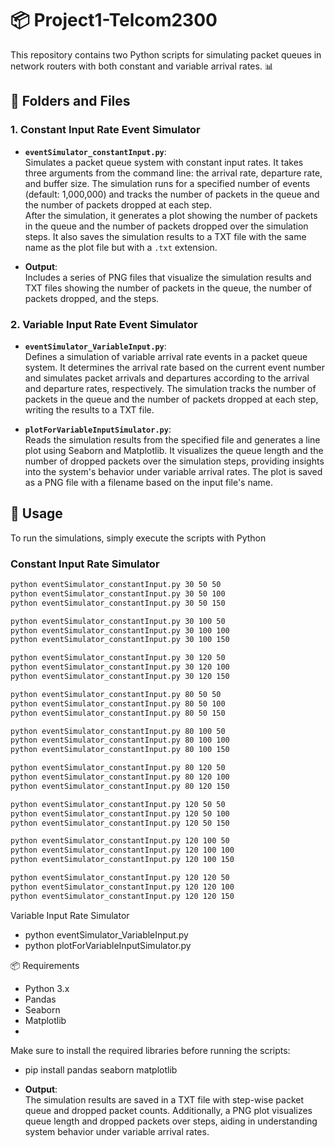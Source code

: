 # 📦 Project1-Telcom2300

This repository contains two Python scripts for simulating packet queues in network routers with both constant and variable arrival rates. 📊

## 📁 Folders and Files

### 1. Constant Input Rate Event Simulator

- **`eventSimulator_constantInput.py`**:  
   Simulates a packet queue system with constant input rates. It takes three arguments from the command line: the arrival rate, departure rate, and buffer size. The simulation runs for a specified number of events (default: 1,000,000) and tracks the number of packets in the queue and the number of packets dropped at each step.  
   After the simulation, it generates a plot showing the number of packets in the queue and the number of packets dropped over the simulation steps. It also saves the simulation results to a TXT file with the same name as the plot file but with a `.txt` extension.

- **Output**:  
   Includes a series of PNG files that visualize the simulation results and TXT files showing the number of packets in the queue, the number of packets dropped, and the steps.

### 2. Variable Input Rate Event Simulator

- **`eventSimulator_VariableInput.py`**:  
   Defines a simulation of variable arrival rate events in a packet queue system. It determines the arrival rate based on the current event number and simulates packet arrivals and departures according to the arrival and departure rates, respectively. The simulation tracks the number of packets in the queue and the number of packets dropped at each step, writing the results to a TXT file.

- **`plotForVariableInputSimulator.py`**:  
   Reads the simulation results from the specified file and generates a line plot using Seaborn and Matplotlib. It visualizes the queue length and the number of dropped packets over the simulation steps, providing insights into the system's behavior under variable arrival rates. The plot is saved as a PNG file with a filename based on the input file's name.


## 🚀 Usage

To run the simulations, simply execute the scripts with Python


### Constant Input Rate Simulator
```bash
python eventSimulator_constantInput.py 30 50 50
python eventSimulator_constantInput.py 30 50 100
python eventSimulator_constantInput.py 30 50 150

python eventSimulator_constantInput.py 30 100 50
python eventSimulator_constantInput.py 30 100 100
python eventSimulator_constantInput.py 30 100 150

python eventSimulator_constantInput.py 30 120 50
python eventSimulator_constantInput.py 30 120 100
python eventSimulator_constantInput.py 30 120 150

python eventSimulator_constantInput.py 80 50 50
python eventSimulator_constantInput.py 80 50 100
python eventSimulator_constantInput.py 80 50 150

python eventSimulator_constantInput.py 80 100 50
python eventSimulator_constantInput.py 80 100 100
python eventSimulator_constantInput.py 80 100 150

python eventSimulator_constantInput.py 80 120 50
python eventSimulator_constantInput.py 80 120 100
python eventSimulator_constantInput.py 80 120 150

python eventSimulator_constantInput.py 120 50 50
python eventSimulator_constantInput.py 120 50 100
python eventSimulator_constantInput.py 120 50 150

python eventSimulator_constantInput.py 120 100 50
python eventSimulator_constantInput.py 120 100 100
python eventSimulator_constantInput.py 120 100 150

python eventSimulator_constantInput.py 120 120 50
python eventSimulator_constantInput.py 120 120 100
python eventSimulator_constantInput.py 120 120 150

```

Variable Input Rate Simulator

- python eventSimulator_VariableInput.py
- python plotForVariableInputSimulator.py


  
📦 Requirements

- Python 3.x
- Pandas
- Seaborn
- Matplotlib
- 
Make sure to install the required libraries before running the scripts:

- pip install pandas seaborn matplotlib

- **Output**:  
   The simulation results are saved in a TXT file with step-wise packet queue and dropped packet counts. Additionally, a PNG plot visualizes queue length and dropped packets over steps, aiding in understanding system behavior under variable arrival rates.

